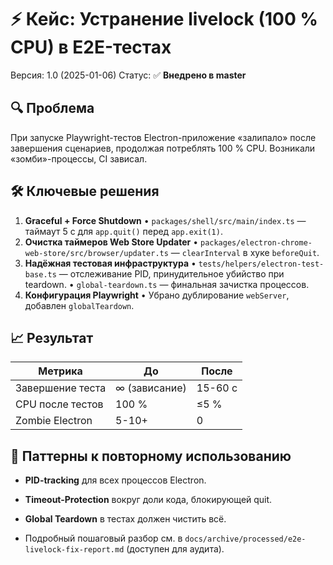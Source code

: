 # ⚡️ Кейc: Устранение livelock (100 % CPU) в E2E-тестах

Версия: 1.0 (2025-01-06)
Статус: ✅ **Внедрено в master**

## 🔍 Проблема

При запуске Playwright-тестов Electron-приложение «залипало» после завершения сценариев, продолжая потреблять 100 % CPU. Возникали «зомби»-процессы, CI зависал.

## 🛠️ Ключевые решения

1. **Graceful + Force Shutdown**
   • `packages/shell/src/main/index.ts` — таймаут 5 с для `app.quit()` перед `app.exit(1)`.
2. **Очистка таймеров Web Store Updater**
   • `packages/electron-chrome-web-store/src/browser/updater.ts` — `clearInterval` в хуке `beforeQuit`.
3. **Надёжная тестовая инфраструктура**
   • `tests/helpers/electron-test-base.ts` — отслеживание PID, принудительное убийство при teardown.
   • `global-teardown.ts` — финальная зачистка процессов.
4. **Конфигурация Playwright**
   • Убрано дублирование `webServer`, добавлен `globalTeardown`.

## 📈 Результат

| Метрика          | До            | После   |
| ---------------- | ------------- | ------- |
| Завершение теста | ∞ (зависание) | 15-60 с |
| CPU после тестов | 100 %         | ≤5 %    |
| Zombie Electron  | 5-10+         | 0       |

## 🧩 Паттерны к повторному использованию

- **PID-tracking** для всех процессов Electron.
- **Timeout-Protection** вокруг доли кода, блокирующей quit.
- **Global Teardown** в тестах должен чистить всё.

- Подробный пошаговый разбор см. в `docs/archive/processed/e2e-livelock-fix-report.md` (доступен для аудита).
